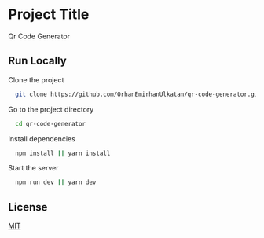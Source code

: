
# Project Title
Qr Code Generator


## Run Locally

Clone the project

```bash
  git clone https://github.com/OrhanEmirhanUlkatan/qr-code-generator.git
```

Go to the project directory

```bash
  cd qr-code-generator
```

Install dependencies

```bash
  npm install || yarn install
```

Start the server

```bash
  npm run dev || yarn dev
```


## License

[MIT](https://choosealicense.com/licenses/mit/)

